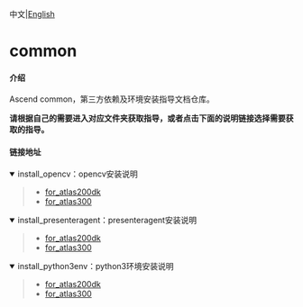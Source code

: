 中文|[English](README_EN.md)

# common

#### 介绍

Ascend common，第三方依赖及环境安装指导文档仓库。

**请根据自己的需要进入对应文件夹获取指导，或者点击下面的说明链接选择需要获取的指导。**

#### 链接地址


<details open><summary>install_opencv：opencv安装说明</summary><blockquote>

- [for_atlas200dk](https://github.com/Huawei-Ascend/common/tree/master/install_opencv/for_atlas200dk)  
- [for_atlas300](https://github.com/Huawei-Ascend/common/tree/master/install_opencv/for_atlas300)
</blockquote></details>  

<details open><summary>install_presenteragent：presenteragent安装说明</summary><blockquote>

- [for_atlas200dk](https://github.com/Huawei-Ascend/common/tree/master/install_presenteragent/for_atlas200dk)  
- [for_atlas300](https://github.com/Huawei-Ascend/common/tree/master/install_presenteragent/for_atlas300)
</blockquote></details>    

<details open><summary>install_python3env：python3环境安装说明</summary><blockquote>

- [for_atlas200dk](https://github.com/Huawei-Ascend/common/tree/master/install_python3env/for_atlas200dk)  
- [for_atlas300]()
</blockquote></details>  
